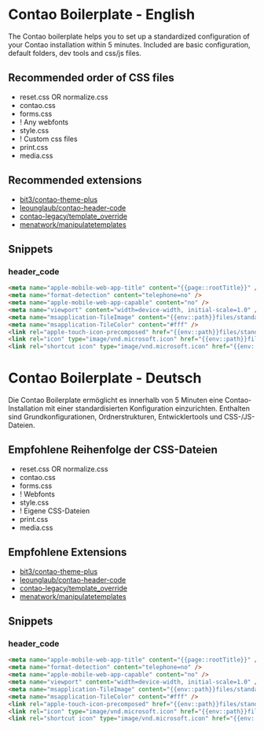Contao Boilerplate - English
============================

The Contao boilerplate helps you to set up a standardized configuration of your Contao installation within 5 minutes. Included are basic configuration, default folders, dev tools and css/js files.

Recommended order of CSS files
------------------------------

* reset.css OR normalize.css
* contao.css
* forms.css
* ! Any webfonts
* style.css
* ! Custom css files
* print.css
* media.css


Recommended extensions
----------------------

* [bit3/contao-theme-plus](https://packagist.org/packages/bit3/contao-theme-plus)
* [leounglaub/contao-header-code](https://packagist.org/packages/leounglaub/contao-header-code)
* [contao-legacy/template_override](http://legacy-packages-via.contao-community-alliance.org/packages/contao-legacy/template_override)
* [menatwork/manipulatetemplates](https://packagist.org/packages/menatwork/manipulatetemplates)


Snippets
--------

### header_code

```html
<meta name="apple-mobile-web-app-title" content="{{page::rootTitle}}" />
<meta name="format-detection" content="telephone=no" />
<meta name="apple-mobile-web-app-capable" content="no" />
<meta name="viewport" content="width=device-width, initial-scale=1.0" />
<meta name="msapplication-TileImage" content="{{env::path}}files/standard/win-8.png" />
<meta name="msapplication-TileColor" content="#fff" />
<link rel="apple-touch-icon-precomposed" href="{{env::path}}files/standard/apple-touch-icon-precomposed.png" />
<link rel="icon" type="image/vnd.microsoft.icon" href="{{env::path}}files/standard/favicon.ico" />
<link rel="shortcut icon" type="image/vnd.microsoft.icon" href="{{env::path}}files/standard/favicon.ico" />
```


Contao Boilerplate - Deutsch
============================

Die Contao Boilerplate ermöglicht es innerhalb von 5 Minuten eine Contao-Installation mit einer standardisierten Konfiguration einzurichten. Enthalten sind Grundkonfigurationen, Ordnerstrukturen, Entwicklertools und CSS-/JS-Dateien.

Empfohlene Reihenfolge der CSS-Dateien
--------------------------------------

* reset.css OR normalize.css
* contao.css
* forms.css
* ! Webfonts
* style.css
* ! Eigene CSS-Dateien
* print.css
* media.css


Empfohlene Extensions
---------------------

* [bit3/contao-theme-plus](https://packagist.org/packages/bit3/contao-theme-plus)
* [leounglaub/contao-header-code](https://packagist.org/packages/leounglaub/contao-header-code)
* [contao-legacy/template_override](http://legacy-packages-via.contao-community-alliance.org/packages/contao-legacy/template_override)
* [menatwork/manipulatetemplates](https://packagist.org/packages/menatwork/manipulatetemplates)


Snippets
--------

### header_code

```html
<meta name="apple-mobile-web-app-title" content="{{page::rootTitle}}" />
<meta name="format-detection" content="telephone=no" />
<meta name="apple-mobile-web-app-capable" content="no" />
<meta name="viewport" content="width=device-width, initial-scale=1.0" />
<meta name="msapplication-TileImage" content="{{env::path}}files/standard/win-8.png" />
<meta name="msapplication-TileColor" content="#fff" />
<link rel="apple-touch-icon-precomposed" href="{{env::path}}files/standard/apple-touch-icon-precomposed.png" />
<link rel="icon" type="image/vnd.microsoft.icon" href="{{env::path}}files/standard/favicon.ico" />
<link rel="shortcut icon" type="image/vnd.microsoft.icon" href="{{env::path}}files/standard/favicon.ico" />
```
